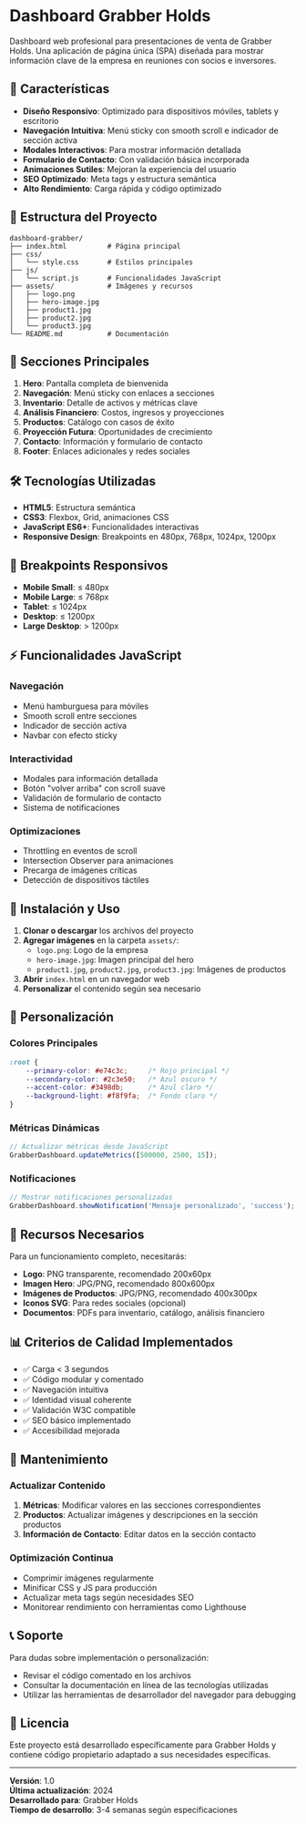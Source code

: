 # Dashboard Grabber Holds

Dashboard web profesional para presentaciones de venta de Grabber Holds. Una aplicación de página única (SPA) diseñada para mostrar información clave de la empresa en reuniones con socios e inversores.

## 🚀 Características

- **Diseño Responsivo**: Optimizado para dispositivos móviles, tablets y escritorio
- **Navegación Intuitiva**: Menú sticky con smooth scroll e indicador de sección activa
- **Modales Interactivos**: Para mostrar información detallada
- **Formulario de Contacto**: Con validación básica incorporada
- **Animaciones Sutiles**: Mejoran la experiencia del usuario
- **SEO Optimizado**: Meta tags y estructura semántica
- **Alto Rendimiento**: Carga rápida y código optimizado

## 📁 Estructura del Proyecto

```
dashboard-grabber/
├── index.html          # Página principal
├── css/
│   └── style.css       # Estilos principales
├── js/
│   └── script.js       # Funcionalidades JavaScript
├── assets/             # Imágenes y recursos
│   ├── logo.png
│   ├── hero-image.jpg
│   ├── product1.jpg
│   ├── product2.jpg
│   └── product3.jpg
└── README.md           # Documentación
```

## 🎯 Secciones Principales

1. **Hero**: Pantalla completa de bienvenida
2. **Navegación**: Menú sticky con enlaces a secciones
3. **Inventario**: Detalle de activos y métricas clave
4. **Análisis Financiero**: Costos, ingresos y proyecciones
5. **Productos**: Catálogo con casos de éxito
6. **Proyección Futura**: Oportunidades de crecimiento
7. **Contacto**: Información y formulario de contacto
8. **Footer**: Enlaces adicionales y redes sociales

## 🛠 Tecnologías Utilizadas

- **HTML5**: Estructura semántica
- **CSS3**: Flexbox, Grid, animaciones CSS
- **JavaScript ES6+**: Funcionalidades interactivas
- **Responsive Design**: Breakpoints en 480px, 768px, 1024px, 1200px

## 📱 Breakpoints Responsivos

- **Mobile Small**: ≤ 480px
- **Mobile Large**: ≤ 768px
- **Tablet**: ≤ 1024px
- **Desktop**: ≤ 1200px
- **Large Desktop**: > 1200px

## ⚡ Funcionalidades JavaScript

### Navegación
- Menú hamburguesa para móviles
- Smooth scroll entre secciones
- Indicador de sección activa
- Navbar con efecto sticky

### Interactividad
- Modales para información detallada
- Botón "volver arriba" con scroll suave
- Validación de formulario de contacto
- Sistema de notificaciones

### Optimizaciones
- Throttling en eventos de scroll
- Intersection Observer para animaciones
- Precarga de imágenes críticas
- Detección de dispositivos táctiles

## 🚀 Instalación y Uso

1. **Clonar o descargar** los archivos del proyecto
2. **Agregar imágenes** en la carpeta `assets/`:
   - `logo.png`: Logo de la empresa
   - `hero-image.jpg`: Imagen principal del hero
   - `product1.jpg`, `product2.jpg`, `product3.jpg`: Imágenes de productos
3. **Abrir** `index.html` en un navegador web
4. **Personalizar** el contenido según sea necesario

## 📝 Personalización

### Colores Principales
```css
:root {
    --primary-color: #e74c3c;     /* Rojo principal */
    --secondary-color: #2c3e50;   /* Azul oscuro */
    --accent-color: #3498db;      /* Azul claro */
    --background-light: #f8f9fa;  /* Fondo claro */
}
```

### Métricas Dinámicas
```javascript
// Actualizar métricas desde JavaScript
GrabberDashboard.updateMetrics([500000, 2500, 15]);
```

### Notificaciones
```javascript
// Mostrar notificaciones personalizadas
GrabberDashboard.showNotification('Mensaje personalizado', 'success');
```

## 🎨 Recursos Necesarios

Para un funcionamiento completo, necesitarás:

- **Logo**: PNG transparente, recomendado 200x60px
- **Imagen Hero**: JPG/PNG, recomendado 800x600px
- **Imágenes de Productos**: JPG/PNG, recomendado 400x300px
- **Iconos SVG**: Para redes sociales (opcional)
- **Documentos**: PDFs para inventario, catálogo, análisis financiero

## 📊 Criterios de Calidad Implementados

- ✅ Carga < 3 segundos
- ✅ Código modular y comentado
- ✅ Navegación intuitiva
- ✅ Identidad visual coherente
- ✅ Validación W3C compatible
- ✅ SEO básico implementado
- ✅ Accesibilidad mejorada

## 🔧 Mantenimiento

### Actualizar Contenido
1. **Métricas**: Modificar valores en las secciones correspondientes
2. **Productos**: Actualizar imágenes y descripciones en la sección productos
3. **Información de Contacto**: Editar datos en la sección contacto

### Optimización Continua
- Comprimir imágenes regularmente
- Minificar CSS y JS para producción
- Actualizar meta tags según necesidades SEO
- Monitorear rendimiento con herramientas como Lighthouse

## 📞 Soporte

Para dudas sobre implementación o personalización:
- Revisar el código comentado en los archivos
- Consultar la documentación en línea de las tecnologías utilizadas
- Utilizar las herramientas de desarrollador del navegador para debugging

## 📄 Licencia

Este proyecto está desarrollado específicamente para Grabber Holds y contiene código propietario adaptado a sus necesidades específicas.

---

**Versión**: 1.0  
**Última actualización**: 2024  
**Desarrollado para**: Grabber Holds  
**Tiempo de desarrollo**: 3-4 semanas según especificaciones